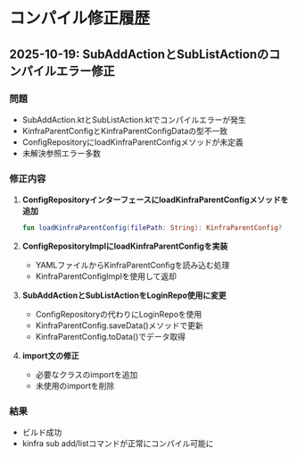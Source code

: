 # コンパイル修正履歴

## 2025-10-19: SubAddActionとSubListActionのコンパイルエラー修正

### 問題
- SubAddAction.ktとSubListAction.ktでコンパイルエラーが発生
- KinfraParentConfigとKinfraParentConfigDataの型不一致
- ConfigRepositoryにloadKinfraParentConfigメソッドが未定義
- 未解決参照エラー多数

### 修正内容
1. **ConfigRepositoryインターフェースにloadKinfraParentConfigメソッドを追加**
   ```kotlin
   fun loadKinfraParentConfig(filePath: String): KinfraParentConfig?
   ```

2. **ConfigRepositoryImplにloadKinfraParentConfigを実装**
   - YAMLファイルからKinfraParentConfigを読み込む処理
   - KinfraParentConfigImplを使用して返却

3. **SubAddActionとSubListActionをLoginRepo使用に変更**
   - ConfigRepositoryの代わりにLoginRepoを使用
   - KinfraParentConfig.saveData()メソッドで更新
   - KinfraParentConfig.toData()でデータ取得

4. **import文の修正**
   - 必要なクラスのimportを追加
   - 未使用のimportを削除

### 結果
- ビルド成功
- kinfra sub add/listコマンドが正常にコンパイル可能に
